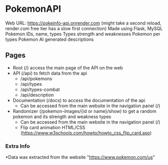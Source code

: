 # PokemonAPI
Web URL: https://pokeinfo-api.onrender.com (might take a second reload, render.com free tier has a slow first connection)
Made using Flask, MySQL
Pokemon IDs, name, types
Types strength and weaknesses
Pokemon per types
Pokemon AI generated descriptions

## Pages
- Root (/) access the main page of the API on the web
- API (/api) to fetch data from the api
    - /api/pokemons
    - /api/types
    - /api/types-combat
    - /api/description
- Documentation (/docs) to access the documentation of the api
    - Can be accessed from the main website in the navigation panel (/)
- Randomizer (/pokemon-images/{id or name}/show) to get a random pokemon and its strength and weakness types
    - Can be accessed from the main website in the navigation panel (/)
    - Flip card animation HTML/CSS (https://www.w3schools.com/howto/howto_css_flip_card.asp)

### Extra Info
*Data was extracted from the website "https://www.pokemon.com/us"

